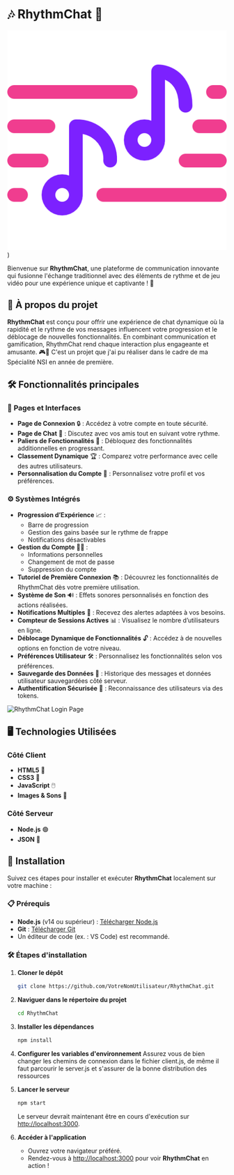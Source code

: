 # 🎶 **RhythmChat** 🎤

![RhythmChat Banner](https://github.com/AilfeLirik/RhythmChat/blob/main/RhythmChat/public/images/icon.png))

Bienvenue sur **RhythmChat**, une plateforme de communication innovante qui fusionne l'échange traditionnel avec des éléments de rythme et de jeu vidéo pour une expérience unique et captivante ! 🚀

## 🌟 **À propos du projet**

**RhythmChat** est conçu pour offrir une expérience de chat dynamique où la rapidité et le rythme de vos messages influencent votre progression et le déblocage de nouvelles fonctionnalités. En combinant communication et gamification, RhythmChat rend chaque interaction plus engageante et amusante. 🎮💬 C'est un projet que j'ai pu réaliser dans le cadre de ma Spécialité NSI en année de première.

## 🛠️ **Fonctionnalités principales**

### 📄 **Pages et Interfaces**
- **Page de Connexion** 🔒 : Accédez à votre compte en toute sécurité.
- **Page de Chat** 💬 : Discutez avec vos amis tout en suivant votre rythme.
- **Paliers de Fonctionnalités** 🚀 : Débloquez des fonctionnalités additionnelles en progressant.
- **Classement Dynamique** 🏆 : Comparez votre performance avec celle des autres utilisateurs.
- **Personnalisation du Compte** 🎨 : Personnalisez votre profil et vos préférences.

### ⚙️ **Systèmes Intégrés**
- **Progression d’Expérience** 📈 :
  - Barre de progression
  - Gestion des gains basée sur le rythme de frappe
  - Notifications désactivables
- **Gestion du Compte** 🧑‍💼 :
  - Informations personnelles
  - Changement de mot de passe
  - Suppression du compte
- **Tutoriel de Première Connexion** 📚 : Découvrez les fonctionnalités de RhythmChat dès votre première utilisation.
- **Système de Son** 🔊 : Effets sonores personnalisés en fonction des actions réalisées.
- **Notifications Multiples** 🔔 : Recevez des alertes adaptées à vos besoins.
- **Compteur de Sessions Actives** 📊 : Visualisez le nombre d’utilisateurs en ligne.
- **Déblocage Dynamique de Fonctionnalités** 🔓 : Accédez à de nouvelles options en fonction de votre niveau.
- **Préférences Utilisateur** 🛠️ : Personnalisez les fonctionnalités selon vos préférences.
- **Sauvegarde des Données** 💾 : Historique des messages et données utilisateur sauvegardées côté serveur.
- **Authentification Sécurisée** 🔐 : Reconnaissance des utilisateurs via des tokens.

![RhythmChat Login Page](https://github.com/user-attachments/assets/b3ec2caf-6bd7-4d93-b540-69aa3acfb404)


## 🖥️ **Technologies Utilisées**

### **Côté Client**
- **HTML5** 📄
- **CSS3** 🎨
- **JavaScript** 🖱️
- **Images & Sons** 🎵

### **Côté Serveur**
- **Node.js** 🟢
- **JSON** 📂

## 🚀 **Installation**

Suivez ces étapes pour installer et exécuter **RhythmChat** localement sur votre machine :

### 📋 **Prérequis**
- **Node.js** (v14 ou supérieur) : [Télécharger Node.js](https://nodejs.org/)
- **Git** : [Télécharger Git](https://git-scm.com/)
- Un éditeur de code (ex. : VS Code) est recommandé.

### 🛠️ **Étapes d'installation**

1. **Cloner le dépôt**
   ```bash
   git clone https://github.com/VotreNomUtilisateur/RhythmChat.git
   ```

2. **Naviguer dans le répertoire du projet**
   ```bash
   cd RhythmChat
   ```

3. **Installer les dépendances**
   ```bash
   npm install
   ```

4. **Configurer les variables d'environnement**
   Assurez vous de bien changer les chemins de connexion dans le fichier client.js, de même il faut parcourir le server.js et s'assurer de la bonne distribution des ressources

5. **Lancer le serveur**
   ```bash
   npm start
   ```
   Le serveur devrait maintenant être en cours d'exécution sur [http://localhost:3000](http://localhost:3000).

6. **Accéder à l'application**
   - Ouvrez votre navigateur préféré.
   - Rendez-vous à [http://localhost:3000](http://localhost:3000) pour voir **RhythmChat** en action !
